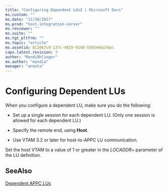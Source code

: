 ```yaml
---
title: "Configuring Dependent LUs2 | Microsoft Docs"
ms.custom: ""
ms.date: "11/30/2017"
ms.prod: "host-integration-server"
ms.reviewer: ""
ms.suite: ""
ms.tgt_pltfrm: ""
ms.topic: "article"
ms.assetid: 812067c9-137c-4819-9148-5592e6ba76ac
caps.latest.revision: 3
author: "MandiOhlinger"
ms.author: "mandia"
manager: "anneta"
---
```

# Configuring Dependent LUs
When you configure a dependent LU, make sure you do the following:  
  
-   Set up a single session for each dependent LU. (Only one session is allowed for each dependent LU.)  
  
-   Specify the remote end, using **Host**.  
  
-   Use VTAM 3.2 or later for host-to-APPC LU communication.  
  
 Set the host VTAM to a value of 1 or greater in the *LOCADDR*= parameter of the LU definition.  
  
## SeeAlso  
 [Dependent APPC LUs](../core/dependent-appc-lus1.md)
